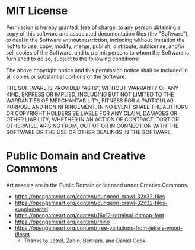 # MIT License

Permission is hereby granted, free of charge, to any person obtaining a copy of this software and associated documentation files (the "Software"), to deal in the Software without restriction, including without limitation the rights to use, copy, modify, merge, publish, distribute, sublicense, and/or sell copies of the Software, and to permit persons to whom the Software is furnished to do so, subject to the following conditions:

The above copyright notice and this permission notice shall be included in all copies or substantial portions of the Software.

THE SOFTWARE IS PROVIDED "AS IS", WITHOUT WARRANTY OF ANY KIND, EXPRESS OR IMPLIED, INCLUDING BUT NOT LIMITED TO THE WARRANTIES OF MERCHANTABILITY, FITNESS FOR A PARTICULAR PURPOSE AND NONINFRINGEMENT. IN NO EVENT SHALL THE AUTHORS OR COPYRIGHT HOLDERS BE LIABLE FOR ANY CLAIM, DAMAGES OR OTHER LIABILITY, WHETHER IN AN ACTION OF CONTRACT, TORT OR OTHERWISE, ARISING FROM, OUT OF OR IN CONNECTION WITH THE SOFTWARE OR THE USE OR OTHER DEALINGS IN THE SOFTWARE.

# Public Domain and Creative Commons

Art assests are in the Public Domain or licensed under Creative Commons.

* https://opengameart.org/content/dungeon-crawl-32x32-tiles
* https://opengameart.org/content/dungeon-crawl-32x32-tiles-supplemental
* https://opengameart.org/content/16x12-terminal-bitmap-font
* https://opengameart.org/content/rhino
* https://opengameart.org/content/tree-variations-from-jetrels-wood-tileset
    * Thanks to Jetrel, Zabin, Bertram, and Daniel Cook.
